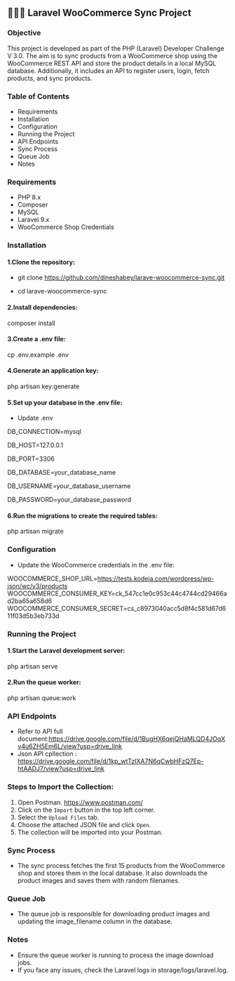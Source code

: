 

## 👨🏼‍💻 Laravel WooCommerce Sync Project

### Objective

This project is developed as part of the PHP (Laravel) Developer Challenge V 3.0. The aim is to sync products from a WooCommerce shop using the WooCommerce REST API and store the product details in a local MySQL database. Additionally, it includes an API to register users, login, fetch products, and sync products.

### Table of Contents

- Requirements
- Installation
- Configuration
- Running the Project
- API Endpoints
- Sync Process
- Queue Job
- Notes

### Requirements

- PHP 8.x
- Composer
- MySQL
- Laravel 9.x
- WooCommerce Shop Credentials

### Installation

#### 1.Clone the repository:

- git clone https://github.com/dineshabey/larave-woocommerce-sync.git

- cd larave-woocommerce-sync

#### 2.Install dependencies:

composer install

#### 3.Create a .env file:

cp .env.example .env

#### 4.Generate an application key:

php artisan key:generate

#### 5.Set up your database in the .env file:

- Update .env 

DB_CONNECTION=mysql

DB_HOST=127.0.0.1

DB_PORT=3306

DB_DATABASE=your_database_name

DB_USERNAME=your_database_username

DB_PASSWORD=your_database_password

#### 6.Run the migrations to create the required tables:

php artisan migrate

### Configuration

- Update the WooCommerce credentials in the .env file:

WOOCOMMERCE_SHOP_URL=https://tests.kodeia.com/wordpress/wp-json/wc/v3/products
WOOCOMMERCE_CONSUMER_KEY=ck_547cc1e0c953c44c4744cd29466ad2ba65a658d6
WOOCOMMERCE_CONSUMER_SECRET=cs_c8973040acc5d8f4c581d67d611f03d5b3eb733d

### Running the Project

#### 1.Start the Laravel development server:

php artisan serve

#### 2.Run the queue worker:

php artisan queue:work

### API Endpoints

- Refer to API full document:https://drive.google.com/file/d/1BugHX6qejQHaMLQD4JOqXv4u6ZH5Em6L/view?usp=drive_link
- Json API cpllection : https://drive.google.com/file/d/1kp_wtTzIXA7N6qCwbHFzQ7Ep-htAADJ7/view?usp=drive_link

### Steps to Import the Collection:

1. Open Postman. https://www.postman.com/
2. Click on the `Import` button in the top left corner.
3. Select the `Upload Files` tab.
4. Choose the attached JSON file and click `Open`.
5. The collection will be imported into your Postman.

### Sync Process

- The sync process fetches the first 15 products from the WooCommerce shop and stores them in the local database. It also downloads the product images and saves them with random filenames.

### Queue Job

- The queue job is responsible for downloading product images and updating the image_filename column in the database.

### Notes

- Ensure the queue worker is running to process the image download jobs.
- If you face any issues, check the Laravel logs in storage/logs/laravel.log.


